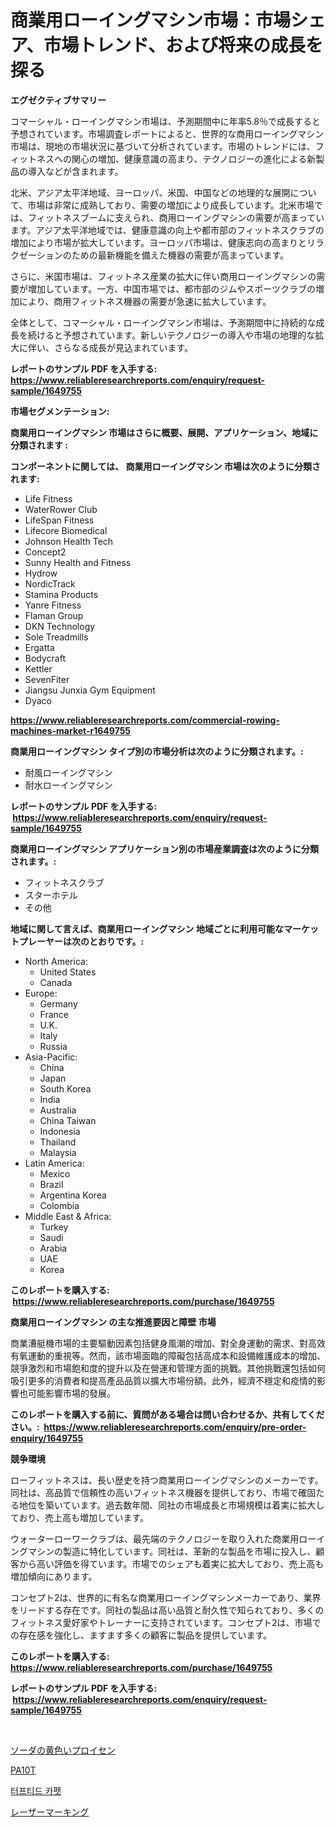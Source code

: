 <p><h1>商業用ローイングマシン市場：市場シェア、市場トレンド、および将来の成長を探る</h1></p><p><strong>エグゼクティブサマリー</strong></p>
<p><p>コマーシャル・ローイングマシン市場は、予測期間中に年率5.8％で成長すると予想されています。市場調査レポートによると、世界的な商用ローイングマシン市場は、現地の市場状況に基づいて分析されています。市場のトレンドには、フィットネスへの関心の増加、健康意識の高まり、テクノロジーの進化による新製品の導入などが含まれます。</p><p>北米、アジア太平洋地域、ヨーロッパ、米国、中国などの地理的な展開について、市場は非常に成熟しており、需要の増加により成長しています。北米市場では、フィットネスブームに支えられ、商用ローイングマシンの需要が高まっています。アジア太平洋地域では、健康意識の向上や都市部のフィットネスクラブの増加により市場が拡大しています。ヨーロッパ市場は、健康志向の高まりとリラクゼーションのための最新機能を備えた機器の需要が高まっています。</p><p>さらに、米国市場は、フィットネス産業の拡大に伴い商用ローイングマシンの需要が増加しています。一方、中国市場では、都市部のジムやスポーツクラブの増加により、商用フィットネス機器の需要が急速に拡大しています。</p><p>全体として、コマーシャル・ローイングマシン市場は、予測期間中に持続的な成長を続けると予想されています。新しいテクノロジーの導入や市場の地理的な拡大に伴い、さらなる成長が見込まれています。</p></p>
<p><strong>レポートのサンプル PDF を入手する: <a href="https://www.reliableresearchreports.com/enquiry/request-sample/1649755">https://www.reliableresearchreports.com/enquiry/request-sample/1649755</a></strong></p>
<p><strong>市場セグメンテーション:</strong></p>
<p><strong> 商業用ローイングマシン 市場はさらに概要、展開、アプリケーション、地域に分類されます :</strong></p>
<p><strong>コンポーネントに関しては、 商業用ローイングマシン 市場は次のように分類されます: &nbsp;</strong></p>
<p><ul><li>Life Fitness</li><li>WaterRower Club</li><li>LifeSpan Fitness</li><li>Lifecore Biomedical</li><li>Johnson Health Tech</li><li>Concept2</li><li>Sunny Health and Fitness</li><li>Hydrow</li><li>NordicTrack</li><li>Stamina Products</li><li>Yanre Fitness</li><li>Fl​​aman Group</li><li>DKN Technology</li><li>Sole Treadmills</li><li>Ergatta</li><li>Bodycraft</li><li>Kettler</li><li>SevenFiter</li><li>Jiangsu Junxia Gym Equipment</li><li>Dyaco</li></ul></p>
<p><strong><a href="https://www.reliableresearchreports.com/commercial-rowing-machines-market-r1649755">https://www.reliableresearchreports.com/commercial-rowing-machines-market-r1649755</a></strong></p>
<p><strong> 商業用ローイングマシン タイプ別の市場分析は次のように分類されます。:</strong></p>
<p><ul><li>耐風ローイングマシン</li><li>耐水ローイングマシン</li></ul></p>
<p><strong>レポートのサンプル PDF を入手する: &nbsp;<a href="https://www.reliableresearchreports.com/enquiry/request-sample/1649755">https://www.reliableresearchreports.com/enquiry/request-sample/1649755</a></strong></p>
<p><strong> 商業用ローイングマシン アプリケーション別の市場産業調査は次のように分類されます。:</strong></p>
<p><ul><li>フィットネスクラブ</li><li>スターホテル</li><li>その他</li></ul></p>
<p><strong>地域に関して言えば、商業用ローイングマシン 地域ごとに利用可能なマーケットプレーヤーは次のとおりです。:</strong></p>
<p><ul>
    <li>
        North America:
        <ul>
            <li>United States</li>
            <li>Canada</li>
        </ul>
    </li>
    <li>
        Europe:
        <ul>
            <li>Germany</li>
            <li>France</li>
            <li>U.K.</li>
            <li>Italy</li>
            <li>Russia</li>
        </ul>
    </li>
    <li>
        Asia-Pacific:
        <ul>
            <li>China</li>
            <li>Japan</li>
            <li>South Korea</li>
            <li>India</li>
            <li>Australia</li>
            <li>China Taiwan</li>
            <li>Indonesia</li>
            <li>Thailand</li>
            <li>Malaysia</li>
        </ul>
    </li>
    <li>
        Latin America:
        <ul>
            <li>Mexico</li>
            <li>Brazil</li>
            <li>Argentina Korea</li>
            <li>Colombia</li>
        </ul>
    </li>
    <li>
        Middle East & Africa:
        <ul>
            <li>Turkey</li>
            <li>Saudi</li>
            <li>Arabia</li>
            <li>UAE</li>
            <li>Korea</li>
        </ul>
    </li>
    </ul></p>
<p><strong>このレポートを購入する: &nbsp;<a href="https://www.reliableresearchreports.com/purchase/1649755">https://www.reliableresearchreports.com/purchase/1649755</a></strong></p>
<p><strong>商業用ローイングマシン の主な推進要因と障壁 市場</strong></p>
<p><p>商業漕艇機市場的主要驅動因素包括健身風潮的增加、對全身運動的需求、對高效有氧運動的重視等。然而，該市場面臨的障礙包括高成本和設備維護成本的增加、競爭激烈和市場飽和度的提升以及在營運和管理方面的挑戰。其他挑戰還包括如何吸引更多的消費者和提高產品品質以擴大市場份額。此外，經濟不穩定和疫情的影響也可能影響市場的發展。</p></p>
<p><strong>このレポートを購入する前に、質問がある場合は問い合わせるか、共有してください。:&nbsp; <a href="https://www.reliableresearchreports.com/enquiry/pre-order-enquiry/1649755">https://www.reliableresearchreports.com/enquiry/pre-order-enquiry/1649755</a></strong></p>
<p><strong>競争環境</strong></p>
<p><p>ローフィットネスは、長い歴史を持つ商業用ローイングマシンのメーカーです。同社は、高品質で信頼性の高いフィットネス機器を提供しており、市場で確固たる地位を築いています。過去数年間、同社の市場成長と市場規模は着実に拡大しており、売上高も増加しています。</p><p>ウォーターローワークラブは、最先端のテクノロジーを取り入れた商業用ローイングマシンの製造に特化しています。同社は、革新的な製品を市場に投入し、顧客から高い評価を得ています。市場でのシェアも着実に拡大しており、売上高も増加傾向にあります。</p><p>コンセプト2は、世界的に有名な商業用ローイングマシンメーカーであり、業界をリードする存在です。同社の製品は高い品質と耐久性で知られており、多くのフィットネス愛好家やトレーナーに支持されています。コンセプト2は、市場での存在感を強化し、ますます多くの顧客に製品を提供しています。</p></p>
<p><strong>このレポートを購入する: &nbsp; <a href="https://www.reliableresearchreports.com/purchase/1649755">https://www.reliableresearchreports.com/purchase/1649755</a></strong></p>
<p><strong>レポートのサンプル PDF を入手する: &nbsp;<a href="https://www.reliableresearchreports.com/enquiry/request-sample/1649755">https://www.reliableresearchreports.com/enquiry/request-sample/1649755</a></strong><strong></strong></p>
<p>&nbsp;</p>
<p><p><a href="https://medium.com/@pollynsatcherayted345/%E5%A1%A9%E5%8C%96%E9%89%84%E3%81%AE%E5%B8%82%E5%A0%B4%E8%A6%8F%E6%A8%A1-%E5%B8%82%E5%A0%B4%E5%8B%95%E5%90%91%E3%81%A8%E5%B8%82%E5%A0%B4%E4%BA%88%E6%B8%AC-2024%E5%B9%B4%E3%81%8B%E3%82%892031%E5%B9%B4-a9baea819f5e">ソーダの黄色いプロイセン</a></p><p><a href="https://medium.com/@sillysally687568/pa10t-%EC%8B%9C%EC%9E%A5-%EC%9D%B8%EC%82%AC%EC%9D%B4%ED%8A%B8-%EC%8B%9C%EC%9E%A5-%EB%8F%99%ED%96%A5-%EC%84%B1%EC%9E%A5-2024%EB%85%84%EB%B6%80%ED%84%B0-2031%EB%85%84%EA%B9%8C%EC%A7%80-%EC%A0%84%EB%A7%9D-f77ad0c65bb7">PA10T</a></p><p><a href="https://medium.com/@bobbyreitenberg879562023/%ED%84%B8%EC%B9%B4%ED%8E%AB-%EC%8B%9C%EC%9E%A5-%EB%B3%B4%EA%B3%A0%EC%84%9C%EB%8A%94-%EC%9D%B4-%EC%8B%9C%EC%9E%A5%EC%9D%98-%EC%B5%9C%EC%8B%A0-%ED%8A%B8%EB%A0%8C%EB%93%9C%EC%99%80-%EC%84%B1%EC%9E%A5-%EA%B8%B0%ED%9A%8C%EB%A5%BC-%EB%B3%B4%EC%97%AC%EC%A4%8D%EB%8B%88%EB%8B%A4-20daa38f7c2d">터프티드 카펫</a></p><p><a href="https://medium.com/@stephengrant2015/%E3%83%AC%E3%83%BC%E3%82%B6%E3%83%BC%E3%83%9E%E3%83%BC%E3%82%AD%E3%83%B3%E3%82%B0%E5%B8%82%E5%A0%B4%E8%A6%8F%E6%A8%A1%E3%81%A8%E5%B8%82%E5%A0%B4%E5%8B%95%E5%90%91-%E5%AE%8C%E5%85%A8%E3%81%AA%E7%94%A3%E6%A5%AD%E6%A6%82%E8%A6%81-2024%E5%B9%B4%E3%81%8B%E3%82%892031%E5%B9%B4%E3%81%BE%E3%81%A7-a3cf86d87bfa">レーザーマーキング</a></p></p>
